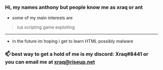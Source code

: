 ### Hi, my names anthony but people know me as xraq or ant

* some of my main interests are
> lua scripting
> game exploiting
-------------------------------------------------------------------
- in the future im hoping i get to learn
 HTML
 possibly malware

### 📫 best way to get a hold of me is my discord: Xraq#8441 or you can email me at xraq@riseup.net


